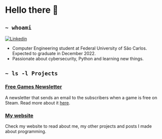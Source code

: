 # Hello there 👋

## `~ whoami`

[![Linkedin](https://img.shields.io/badge/LinkedIn-0077B5?style=for-the-badge&logo=linkedin&logoColor=white&link=https://www.linkedin.com/in/vcoracolombo)](https://www.linkedin.com/in/vcoracolombo)

- Computer Engineering student at Federal University of São Carlos. Expected to graduate in December 2022.
- Passionate about cybersecurity, Python and learning new things.

## `~ ls -l Projects`

### [Free Games Newsletter](https://www.freegamesnewsletter.tech/)

A newsletter that sends an email to the subscribers when a game is free on Steam. Read more about it [here](https://vccolombo.github.io/projects/freegamesnewsletter/).

### [My website](https://vccolombo.github.io)

Check my website to read about me, my other projects and posts I made about programming.
